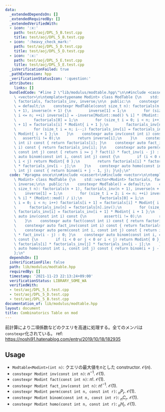 ```yaml
---
data:
  _extendedDependsOn: []
  _extendedRequiredBy: []
  _extendedVerifiedWith:
  - icon: ':x:'
    path: test/aoj/DPL_5_B.test.cpp
    title: test/aoj/DPL_5_B.test.cpp
  - icon: ':heavy_check_mark:'
    path: test/aoj/DPL_5_D.test.cpp
    title: test/aoj/DPL_5_D.test.cpp
  - icon: ':x:'
    path: test/aoj/DPL_5_E.test.cpp
    title: test/aoj/DPL_5_E.test.cpp
  _isVerificationFailed: true
  _pathExtension: hpp
  _verificationStatusIcon: ':question:'
  attributes:
    links: []
  bundledCode: "#line 2 \"lib/modulus/modtable.hpp\"\n\n#include <cassert>\n#include\
    \ <vector>\n\ntemplate<typename Modint> class ModTable {\n    std::vector<Modint>\
    \ factorials, factorials_inv, inverse;\n\n  public:\n    constexpr ModTable()\
    \ = default;\n    constexpr ModTable(const size_t n): factorials(n + 1), factorials_inv(n\
    \ + 1), inverse(n + 1) {\n        inverse[1] = 1;\n        for (size_t i = 2;\
    \ i <= n; ++i) inverse[i] = -inverse[Modint::mod() % i] * (Modint::mod() / i);\n\
    \        factorials[0] = 1;\n        for (size_t i = 0; i < n; i++) factorials[i\
    \ + 1] = factorials[i] * Modint{ i + 1 };\n        factorials_inv[n] = factorials[n].inv();\n\
    \        for (size_t i = n; i--;) factorials_inv[i] = factorials_inv[i + 1] *\
    \ Modint{ i + 1 };\n    }\n    constexpr auto inv(const int i) const {\n     \
    \   assert(i != 0);\n        return inverse[i];\n    }\n    constexpr auto fact(const\
    \ int i) const { return factorials[i]; }\n    constexpr auto fact_inv(const int\
    \ i) const { return factorials_inv[i]; }\n    constexpr auto perm(const int i,\
    \ const int j) const { return i >= j ? fact(i) * fact_inv(i - j) : 0; }\n    constexpr\
    \ auto binom(const int i, const int j) const {\n        if (i < 0 or j < 0 or\
    \ i < j) return Modint{ 0 };\n        return factorials[i] * factorials_inv[j]\
    \ * factorials_inv[i - j];\n    }\n    constexpr auto homo(const int i, const\
    \ int j) const { return binom(i + j - 1, j); }\n};\n"
  code: "#pragma once\n\n#include <cassert>\n#include <vector>\n\ntemplate<typename\
    \ Modint> class ModTable {\n    std::vector<Modint> factorials, factorials_inv,\
    \ inverse;\n\n  public:\n    constexpr ModTable() = default;\n    constexpr ModTable(const\
    \ size_t n): factorials(n + 1), factorials_inv(n + 1), inverse(n + 1) {\n    \
    \    inverse[1] = 1;\n        for (size_t i = 2; i <= n; ++i) inverse[i] = -inverse[Modint::mod()\
    \ % i] * (Modint::mod() / i);\n        factorials[0] = 1;\n        for (size_t\
    \ i = 0; i < n; i++) factorials[i + 1] = factorials[i] * Modint{ i + 1 };\n  \
    \      factorials_inv[n] = factorials[n].inv();\n        for (size_t i = n; i--;)\
    \ factorials_inv[i] = factorials_inv[i + 1] * Modint{ i + 1 };\n    }\n    constexpr\
    \ auto inv(const int i) const {\n        assert(i != 0);\n        return inverse[i];\n\
    \    }\n    constexpr auto fact(const int i) const { return factorials[i]; }\n\
    \    constexpr auto fact_inv(const int i) const { return factorials_inv[i]; }\n\
    \    constexpr auto perm(const int i, const int j) const { return i >= j ? fact(i)\
    \ * fact_inv(i - j) : 0; }\n    constexpr auto binom(const int i, const int j)\
    \ const {\n        if (i < 0 or j < 0 or i < j) return Modint{ 0 };\n        return\
    \ factorials[i] * factorials_inv[j] * factorials_inv[i - j];\n    }\n    constexpr\
    \ auto homo(const int i, const int j) const { return binom(i + j - 1, j); }\n\
    };\n"
  dependsOn: []
  isVerificationFile: false
  path: lib/modulus/modtable.hpp
  requiredBy: []
  timestamp: '2021-11-23 22:13:24+09:00'
  verificationStatus: LIBRARY_SOME_WA
  verifiedWith:
  - test/aoj/DPL_5_E.test.cpp
  - test/aoj/DPL_5_D.test.cpp
  - test/aoj/DPL_5_B.test.cpp
documentation_of: lib/modulus/modtable.hpp
layout: document
title: Combinatorics Table on mod
---
```


前計算により二項係数などのクエリを高速に処理する。全てのメンバは`constexpr`化されている。
ref: https://noshi91.hatenablog.com/entry/2019/10/18/182935

## Usage
- `Modtable<Modint>(int n)`: クエリの最大値を$n$とした constructor. $\mathcal{O}(n)$.
- `constexpr Modint inv(const int n)`: $n^{-1}$. $\mathcal{O}(1)$.
- `constexpr Modint fact(const int n)`: $n!$. $\mathcal{O}(1)$.
- `constexpr Modint fact_inv(const int n)`: $n!^{-1}$. $\mathcal{O}(1)$.
- `constexpr Modint perm(const int n, const int r)`: $_nP_r$. $\mathcal{O}(1)$.
- `constexpr Modint binom(const int n, const int r)`: $_nC_r$. $\mathcal{O}(1)$.
- `constexpr Modint homo(const int n, const int r)`: $_nH_r$. $\mathcal{O}(1)$.
